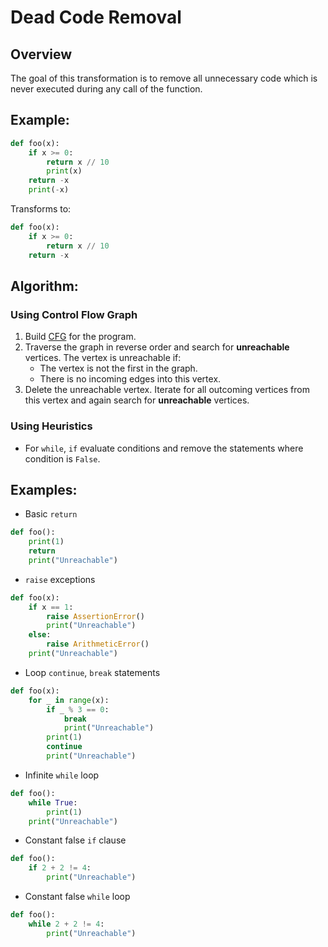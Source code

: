 # Dead Code Removal

## Overview

The goal of this transformation is to remove all unnecessary code which is never executed during any call of the function. 

## Example:

```python
def foo(x):
    if x >= 0:
        return x // 10
        print(x)
    return -x 
    print(-x)
```
Transforms to:
```python
def foo(x):
    if x >= 0:
        return x // 10
    return -x
```

## Algorithm:

### Using Control Flow Graph
1. Build [CFG](https://en.wikipedia.org/wiki/Control-flow_graph) for the program.
2. Traverse the graph in reverse order and search for **unreachable** vertices.
    The vertex is unreachable if: 
    * The vertex is not the first in the graph.
    * There is no incoming edges into this vertex.
3. Delete the unreachable vertex. Iterate for all outcoming vertices from this vertex and again search for **unreachable** vertices.

### Using Heuristics

* For `while`, `if` evaluate conditions and remove the statements where condition is `False`.


## Examples:

* Basic `return`
```python
def foo():
    print(1)
    return
    print("Unreachable")
```

* `raise` exceptions
```python
def foo(x):
    if x == 1:
        raise AssertionError()
        print("Unreachable")
    else:
        raise ArithmeticError()
    print("Unreachable")
```
* Loop `continue`, `break` statements
```python
def foo(x):
    for _ in range(x):
        if _ % 3 == 0:
            break
            print("Unreachable")
        print(1)
        continue
        print("Unreachable")
```
* Infinite `while` loop
```python
def foo():
    while True:
        print(1)
    print("Unreachable")
```

* Constant false `if` clause
```python
def foo():
    if 2 + 2 != 4:
        print("Unreachable")
```

* Constant false `while` loop
```python
def foo():
    while 2 + 2 != 4:
        print("Unreachable")
```